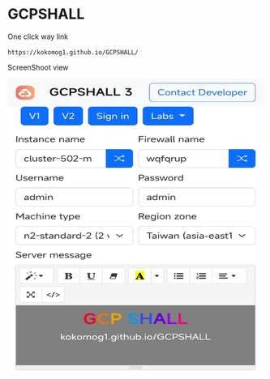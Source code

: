 # GCPSHALL

One click way link<br>
```
https://kokomog1.github.io/GCPSHALL/
```
ScreenShoot view<br>
<p align="left">
  <a href="" rel="noopener">
 <img width=550px height=580px src="https://github.com/kokomog1/GCPSHALL/blob/main/assets/Screenshot_2023-09-15-14-28-03-510-edit_com.chrome.beta.jpg?raw=true?raw=true" alt="logo"></a>
</p>
